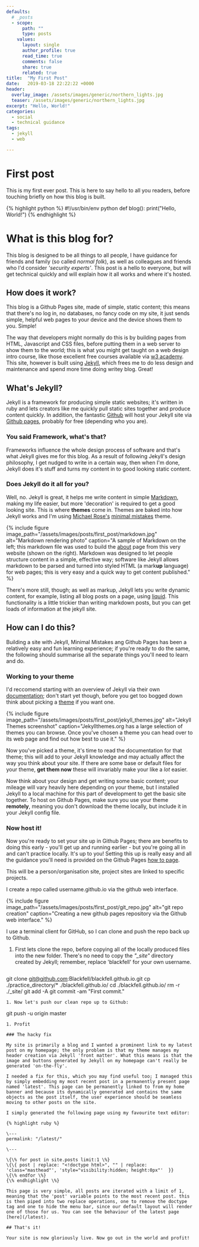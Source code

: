 ```yaml
---
defaults:
  # _posts
  - scope:
      path: ""
      type: posts
    values:
      layout: single
      author_profile: true
      read_time: true
      comments: false
      share: true
      related: true
title:  "My First Post"
date:   2019-03-18 22:22:22 +0000
header:
  overlay_image: /assets/images/generic/northern_lights.jpg
  teaser: /assets/images/generic/northern_lights.jpg
excerpt: "Hello, World!"
categories: 
  - social 
  - technical guidance
tags: 
  - jekyll 
  - web

---
```


# First post
This is my first ever post. This is here to say hello to all you readers, before touching briefly on how this blog is built.

{% highlight python %}
#!/usr/bin/env python
def blog():
  print("Hello, World!")
{% endhighlight %}


# What is this blog for?

This blog is designed to be all things to all people, I have guidance for friends and family (so called *normal folk*), as well as colleagues and friends who I'd consider *'security experts'*. This post is a hello to everyone, but will get technical quickly and will explain how it all works and where it's hosted.

## How does it work?

This blog is a Github Pages site, made of simple, static content; this means that there's no log in, no databases, no fancy code on my site, it just sends simple, helpful web pages to your device and the device shows them to you. Simple!

The way that developers might normally do this is by building pages from HTML, Javascript and CSS files, before putting them in a web server to show them to the world; this is what you might get taught on a web design intro course, like those excellent free courses available via [w3 academy](https://www.w3schools.com/). This site, however is built using [Jekyll](https://jekyllrb.com/), which frees me to do less design and maintenance and spend more time doing  writey blog. Great!

## What's Jekyll?
Jekyll is a framework for producing simple static websites; it's written in ruby and lets creators like me quickly pull static sites together and produce content quickly. In addition, the fantastic [Github](https://github.com/) will host your Jekyll site via [Github pages](https://pages.github.com/), probably for free (depending who you are).

### You said Framework, what's that?
Frameworks influence the whole design process of software and that's what Jekyll gives me for this blog. As a result of following Jekyll's design philosophy, I get nudged to write in a certain way, then when I'm done, Jekyll does it's stuff and turns my content in to good looking static content. 

### Does Jekyll do it all for you?
Well, no. Jekyll is great, it helps me write content in simple [Markdown](https://daringfireball.net/projects/markdown/), making my life easier, but more 'decoration' is required to get a good looking site. This is where **themes** come in. Themes are baked into how Jekyll works and I'm using [Michael Rose's](https://twitter.com/mmistakes) [minimal mistakes](https://mmistakes.github.io/minimal-mistakes/) theme.

{% include figure image_path="/assets/images/posts/first_post/markdown.jpg" alt="Markdown rendering photo" caption="A sample of Markdown on the left; this markdown file was used to build the [about](/about) page from this very website (shown on the right). Markdown was designed to let people structure content in a simple, effective way; software like Jekyll allows markdown to be parsed and turned into styled HTML (a mark**up** language) for web pages; this is very easy and a quick way to get content published." %}

There's more still, though; as well as markup, Jekyll lets you write dynamic content, for example, listing all blog posts on a page, using [liquid](https://jekyllrb.com/docs/liquid/). This functionality is a little trickier than writing markdown posts, but you can get loads of information at the jekyll site.

## How can I do this?
Building a site with Jekyll, Minimal Mistakes ang Github Pages has been a relatively easy and fun learning experience; if you're ready to do the same, the following should summarise all the separate things you'll need to learn and do.

### Working to your theme

I'd reccomend starting with an overview of Jekyll via their own [documentation](https://jekyllrb.com/docs/); don't start yet though, before you get too bogged down think about picking a [theme](http://jekyllthemes.org/) if you want one. 

{% include figure image_path="/assets/images/posts/first_post/jekyll_themes.jpg" alt="Jekyll Themes screenshot" caption="Jekyllthemes.org has a large selection of themes you can browse. Once you've chosen a theme you can head over to its web page and find out how best to use it." %}

Now you've picked a theme, it's time to read the documentation for that theme; this will add to your Jekyll knowledge and may actually affect the way you think about your site. If there are some base or default files for your theme, **get them now** these will invariably make your like a *lot* easier.

Now think about your design and get writing some basic content; your mileage will vary heavily here depending on your theme, but I installed Jekyll to a local machine for this part of development to get the basic site together. To host on Github Pages, make sure you use your theme **remotely**, meaning you don't download the theme locally, but include it in your Jekyll config file. 

### Now host it!

Now you're ready to set your site up in Github Pages; there are benefits to doing this early - you'll get up and running earlier - but you're going all in and can't practice locally. It's up to you! Setting this up is really easy and all the guidance you'll need is provided on the Github Pages [how to page](https://pages.github.com/).

This will be a person/organisation site, project sites are linked to specific projects.

I create a repo called username.github.io via the github web interface.

{% include figure image_path="/assets/images/posts/first_post/git_repo.jpg" alt="git repo creation" caption="Creating a new github pages repository via the Github web interface." %}

I use a terminal client for GitHub, so I can clone and push the repo back up to Github.

1. First lets clone the repo, before copying all of the locally produced files into the new folder. There's no need to copy the *"_site"* directory created by Jekyll; remember, replace 'blackfell' for your own username.

   ```
git clone git@github.com:Blackfell/blackfell.github.io.git
cp ./practice_directory/* ./blackfell.github.io/
cd ./blackfell.github.io/
rm -r ./_site/
git add -A
git commit -am "First commit."
   ```
1. Now let's push our clean repo up to Github:

   ```
git push -u origin master
   ```
1. Profit

### The hacky fix

My site is primarily a blog and I wanted a prominent link to my latest post on my homepage; the only problem is that my theme manages my header creation via Jekyll 'front matter'. What this means is that the image and buttons generated by Jekyll on my homepage can't really be generated 'on-the-fly'.

I needed a fix for this, which you may find useful too; I managed this by simply embedding my most recent post in a permanently present page named 'latest'. This page can be permanently linked to from my home banner and because its dynamically generated and contains the same objects as the post itself, the user experience should be seamless moving to other posts on the site.

I simply generated the following page using my favourite text editor:

{% highlight ruby %}

\---
permalink: "/latest/"

\---

\{\% for post in site.posts limit:1 \%}
  \{\{ post | replace: "<!doctype html>", "" | replace: 'class="masthead"', 'style="visibility:hidden; height:0px"'  }}
\{\% endfor \%}
{\% endhighlight \%}

This page is very simple, all posts are iterated with a limit of 1, meaning that the 'post' variable points to the most recent post. this is then piped into two replace operations, one to remove the doctype tag and one to hide the menu bar, since our default layout will render one of those for us. You can see the behaviour of the latest page [here](/latest).

## That's it!

Your site is now gloriously live. Now go out in the world and profit!

